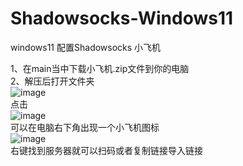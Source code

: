# Shadowsocks-Windows11  

windows11 配置Shadowsocks 小飞机  

1、在main当中下载小飞机.zip文件到你的电脑  
2、解压后打开文件夹  
![image](https://user-images.githubusercontent.com/59754653/168245657-468e20c4-01af-4bb6-a697-687f12bbca2c.png)  
点击  
![image](https://user-images.githubusercontent.com/59754653/168245744-87bac771-07a2-483e-bf95-745472f55b24.png)  
可以在电脑右下角出现一个小飞机图标  
![image](https://user-images.githubusercontent.com/59754653/168245866-b758cd6b-b623-491a-b350-fb8fd5e67905.png)  
右键找到服务器就可以扫码或者复制链接导入链接  
